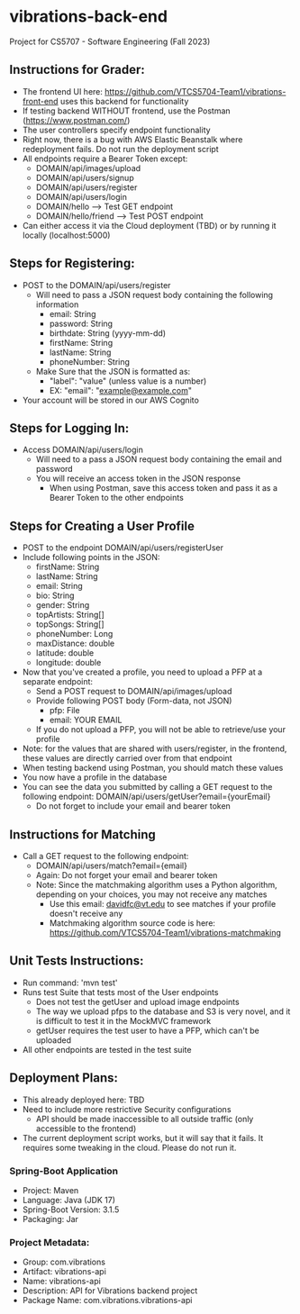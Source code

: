 # vibrations-back-end
Project for CS5707 - Software Engineering (Fall 2023)

## Instructions for Grader:
* The frontend UI here: https://github.com/VTCS5704-Team1/vibrations-front-end uses this backend for functionality
* If testing backend WITHOUT frontend, use the Postman (https://www.postman.com/)
* The user controllers specify endpoint functionality
* Right now, there is a bug with AWS Elastic Beanstalk where redeployment fails. Do not run the deployment script
* All endpoints require a Bearer Token except:
    * DOMAIN/api/images/upload
    * DOMAIN/api/users/signup
    * DOMAIN/api/users/register
    * DOMAIN/api/users/login
    * DOMAIN/hello --> Test GET endpoint
    * DOMAIN/hello/friend --> Test POST endpoint
* Can either access it via the Cloud deployment (TBD) or by running it locally (localhost:5000)

## Steps for Registering:
* POST to the DOMAIN/api/users/register
  * Will need to pass a JSON request body containing the following information
    * email: String
    * password: String
    * birthdate: String (yyyy-mm-dd)
    * firstName: String
    * lastName: String
    * phoneNumber: String
  * Make Sure that the JSON is formatted as:
    * "label": "value" (unless value is a number)
    * EX: "email": "example@example.com"
* Your account will be stored in our AWS Cognito

## Steps for Logging In:
* Access DOMAIN/api/users/login
  * Will need to a pass a JSON request body containing the email and password
  * You will receive an access token in the JSON response
    * When using Postman, save this access token and pass it as a Bearer Token to the other endpoints

## Steps for Creating a User Profile
* POST to the endpoint DOMAIN/api/users/registerUser
* Include following points in the JSON:
  * firstName: String
  * lastName: String
  * email: String
  * bio: String
  * gender: String
  * topArtists: String[]
  * topSongs: String[]
  * phoneNumber: Long
  * maxDistance: double
  * latitude: double
  * longitude: double
* Now that you've created a profile, you need to upload a PFP at a separate endpoint:
  * Send a POST request to DOMAIN/api/images/upload
  * Provide following POST body (Form-data, not JSON) 
    * pfp: File 
    * email: YOUR EMAIL
  * If you do not upload a PFP, you will not be able to retrieve/use your profile
* Note: for the values that are shared with users/register, in the frontend, these values are directly carried over from that endpoint
* When testing backend using Postman, you should match these values
* You now have a profile in the database
* You can see the data you submitted by calling a GET request to the following endpoint: DOMAIN/api/users/getUser?email={yourEmail}
  * Do not forget to include your email and bearer token

## Instructions for Matching
* Call a GET request to the following endpoint:
  * DOMAIN/api/users/match?email={email}
  * Again: Do not forget your email and bearer token
  * Note: Since the matchmaking algorithm uses a Python algorithm, depending on your choices, you may not receive any matches
    * Use this email: davidfc@vt.edu to see matches if your profile doesn't receive any
    * Matchmaking algorithm source code is here: https://github.com/VTCS5704-Team1/vibrations-matchmaking

## Unit Tests Instructions:
* Run command: 'mvn test'
* Runs test Suite that tests most of the User endpoints
  * Does not test the getUser and upload image endpoints
  * The way we upload pfps to the database and S3 is very novel, and it is difficult to test it in the MockMVC framework 
  * getUser requires the test user to have a PFP, which can't be uploaded
* All other endpoints are tested in the test suite


## Deployment Plans:
* This already deployed here: TBD
* Need to include more restrictive Security configurations
  * API should be made inaccessible to all outside traffic (only accessible to the frontend)
* The current deployment script works, but it will say that it fails. It requires some tweaking in the cloud. Please do not run it.

### Spring-Boot Application
* Project: Maven
* Language: Java (JDK 17)
* Spring-Boot Version: 3.1.5
* Packaging: Jar

### Project Metadata:
* Group: com.vibrations
* Artifact: vibrations-api
* Name: vibrations-api
* Description: API for Vibrations backend project
* Package Name: com.vibrations.vibrations-api



